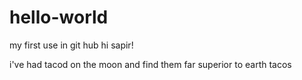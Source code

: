 # hello-world
my first use in git hub
 hi sapir!
 
 i've had tacod on the moon and find them far superior to earth tacos
